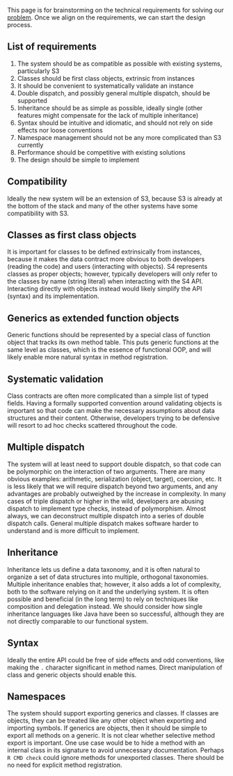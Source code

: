 This page is for brainstorming on the technical requirements for solving our [problem](https://github.com/RConsortium/OOP-WG/wiki/Problem-Statement). Once we align on the requirements, we can start the design process.

## List of requirements
1. The system should be as compatible as possible with existing systems, particularly S3
1. Classes should be first class objects, extrinsic from instances
1. It should be convenient to systematically validate an instance
1. Double dispatch, and possibly general multiple dispatch, should be supported
1. Inheritance should be as simple as possible, ideally single (other features might compensate for the lack of multiple inheritance)
1. Syntax should be intuitive and idiomatic, and should not rely on side effects nor loose conventions
1. Namespace management should not be any more complicated than S3 currently
1. Performance should be competitive with existing solutions
1. The design should be simple to implement

## Compatibility

Ideally the new system will be an extension of S3, because S3 is already at the bottom of the stack and many of the other systems have some compatibility with S3.

## Classes as first class objects

It is important for classes to be defined extrinsically from instances, because it makes the data contract more obvious to both developers (reading the code) and users (interacting with objects). S4 represents classes as proper objects; however, typically developers will only refer to the classes by name (string literal) when interacting with the S4 API. Interacting directly with objects instead would likely simplify the API (syntax) and its implementation.

## Generics as extended function objects

Generic functions should be represented by a special class of function object that tracks its own method table. This puts generic functions at the same level as classes, which is the essence of functional OOP, and will likely enable more natural syntax in method registration.
 
## Systematic validation

Class contracts are often more complicated than a simple list of typed fields. Having a formally supported convention around validating objects is important so that code can make the necessary assumptions about data structures and their content. Otherwise, developers trying to be defensive will resort to ad hoc checks scattered throughout the code.
 
## Multiple dispatch

The system will at least need to support double dispatch, so that code can be polymorphic on the interaction of two arguments. There are many obvious examples: arithmetic, serialization (object, target), coercion, etc. It is less likely that we will require dispatch beyond two arguments, and any advantages are probably outweighed by the increase in complexity. In many cases of triple dispatch or higher in the wild, developers are abusing dispatch to implement type checks, instead of polymorphism. Almost always, we can deconstruct multiple dispatch into a series of double dispatch calls. General multiple dispatch makes software harder to understand and is more difficult to implement.

## Inheritance

Inheritance lets us define a data taxonomy, and it is often natural to organize a set of data structures into multiple, orthogonal taxonomies. Multiple inheritance enables that; however, it also adds a lot of complexity, both to the software relying on it and the underlying system. It is often possible and beneficial (in the long term) to rely on techniques like composition and delegation instead. We should consider how single inheritance languages like Java have been so successful, although they are not directly comparable to our functional system. 

## Syntax

Ideally the entire API could be free of side effects and odd conventions, like making the `.` character significant in method names. Direct manipulation of class and generic objects should enable this.

## Namespaces

The system should support exporting generics and classes. If classes are objects, they can be treated like any other object when exporting and importing symbols. If generics are objects, then it should be simple to export all methods on a generic.  It is not clear whether selective method export is important. One use case would be to hide a method with an internal class in its signature to avoid unnecessary documentation. Perhaps `R CMD check` could ignore methods for unexported classes. There should be no need for explicit method registration.  

